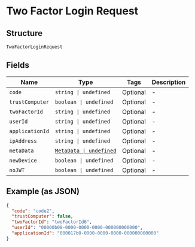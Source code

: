 
# Two Factor Login Request

## Structure

`TwoFactorLoginRequest`

## Fields

| Name | Type | Tags | Description |
|  --- | --- | --- | --- |
| `code` | `string \| undefined` | Optional | - |
| `trustComputer` | `boolean \| undefined` | Optional | - |
| `twoFactorId` | `string \| undefined` | Optional | - |
| `userId` | `string \| undefined` | Optional | - |
| `applicationId` | `string \| undefined` | Optional | - |
| `ipAddress` | `string \| undefined` | Optional | - |
| `metaData` | [`MetaData \| undefined`](../../doc/models/meta-data.md) | Optional | - |
| `newDevice` | `boolean \| undefined` | Optional | - |
| `noJWT` | `boolean \| undefined` | Optional | - |

## Example (as JSON)

```json
{
  "code": "code2",
  "trustComputer": false,
  "twoFactorId": "twoFactorId6",
  "userId": "00000b08-0000-0000-0000-000000000000",
  "applicationId": "000017b0-0000-0000-0000-000000000000"
}
```

